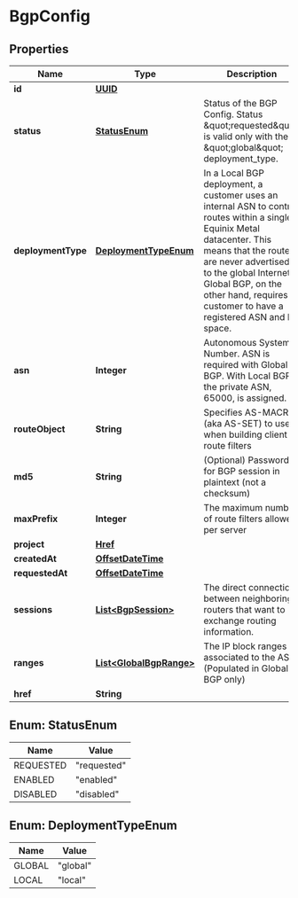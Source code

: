 
# BgpConfig

## Properties
Name | Type | Description | Notes
------------ | ------------- | ------------- | -------------
**id** | [**UUID**](UUID.md) |  |  [optional]
**status** | [**StatusEnum**](#StatusEnum) | Status of the BGP Config. Status \&quot;requested\&quot; is valid only with the \&quot;global\&quot; deployment_type. |  [optional]
**deploymentType** | [**DeploymentTypeEnum**](#DeploymentTypeEnum) | In a Local BGP deployment, a customer uses an internal ASN to control routes within a single Equinix Metal datacenter. This means that the routes are never advertised to the global Internet. Global BGP, on the other hand, requires a customer to have a registered ASN and IP space.  |  [optional]
**asn** | **Integer** | Autonomous System Number. ASN is required with Global BGP. With Local BGP the private ASN, 65000, is assigned. |  [optional]
**routeObject** | **String** | Specifies AS-MACRO (aka AS-SET) to use when building client route filters |  [optional]
**md5** | **String** | (Optional) Password for BGP session in plaintext (not a checksum) |  [optional]
**maxPrefix** | **Integer** | The maximum number of route filters allowed per server |  [optional]
**project** | [**Href**](Href.md) |  |  [optional]
**createdAt** | [**OffsetDateTime**](OffsetDateTime.md) |  |  [optional]
**requestedAt** | [**OffsetDateTime**](OffsetDateTime.md) |  |  [optional]
**sessions** | [**List&lt;BgpSession&gt;**](BgpSession.md) | The direct connections between neighboring routers that want to exchange routing information. |  [optional]
**ranges** | [**List&lt;GlobalBgpRange&gt;**](GlobalBgpRange.md) | The IP block ranges associated to the ASN (Populated in Global BGP only) |  [optional]
**href** | **String** |  |  [optional]


<a name="StatusEnum"></a>
## Enum: StatusEnum
Name | Value
---- | -----
REQUESTED | &quot;requested&quot;
ENABLED | &quot;enabled&quot;
DISABLED | &quot;disabled&quot;


<a name="DeploymentTypeEnum"></a>
## Enum: DeploymentTypeEnum
Name | Value
---- | -----
GLOBAL | &quot;global&quot;
LOCAL | &quot;local&quot;



